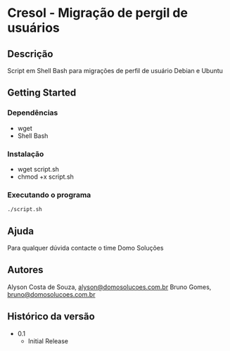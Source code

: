 # Cresol - Migração de pergil de usuários

## Descrição

Script em Shell Bash para migrações de perfil de usuário Debian e Ubuntu

## Getting Started

### Dependências

* wget
* Shell Bash

### Instalação

* wget script.sh
* chmod +x script.sh

### Executando o programa

```
./script.sh
```

## Ajuda

Para qualquer dúvida contacte o time Domo Soluções

## Autores

Alyson Costa de Souza, alyson@domosolucoes.com.br
Bruno Gomes, bruno@domosolucoes.com.br

## Histórico da versão

* 0.1
    * Initial Release
